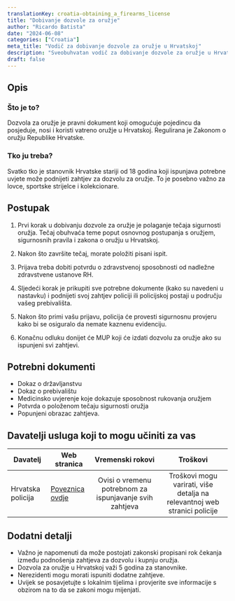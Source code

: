 ```yaml
---
translationKey: croatia-obtaining_a_firearms_license
title: "Dobivanje dozvole za oružje"
author: "Ricardo Batista"
date: "2024-06-08"
categories: ["Croatia"]
meta_title: "Vodič za dobivanje dozvole za oružje u Hrvatskoj"
description: "Sveobuhvatan vodič za dobivanje dozvole za oružje u Hrvatskoj"
draft: false
---
```


## Opis
### Što je to?
Dozvola za oružje je pravni dokument koji omogućuje pojedincu da posjeduje, nosi i koristi vatreno oružje u Hrvatskoj. Regulirana je Zakonom o oružju Republike Hrvatske.

### Tko ju treba?
Svatko tko je stanovnik Hrvatske stariji od 18 godina koji ispunjava potrebne uvjete može podnijeti zahtjev za dozvolu za oružje. To je posebno važno za lovce, sportske strijelce i kolekcionare.

## Postupak
1. Prvi korak u dobivanju dozvole za oružje je polaganje tečaja sigurnosti oružja. Tečaj obuhvaća teme poput osnovnog postupanja s oružjem, sigurnosnih pravila i zakona o oružju u Hrvatskoj.

2. Nakon što završite tečaj, morate položiti pisani ispit.

3. Prijava treba dobiti potvrdu o zdravstvenoj sposobnosti od nadležne zdravstvene ustanove RH.

4. Sljedeći korak je prikupiti sve potrebne dokumente (kako su navedeni u nastavku) i podnijeti svoj zahtjev policiji ili policijskoj postaji u području vašeg prebivališta.

5. Nakon što primi vašu prijavu, policija će provesti sigurnosnu provjeru kako bi se osiguralo da nemate kaznenu evidenciju.

6. Konačnu odluku donijet će MUP koji će izdati dozvolu za oružje ako su ispunjeni svi zahtjevi.

## Potrebni dokumenti
- Dokaz o državljanstvu
- Dokaz o prebivalištu
- Medicinsko uvjerenje koje dokazuje sposobnost rukovanja oružjem
- Potvrda o položenom tečaju sigurnosti oružja
- Popunjeni obrazac zahtjeva.

## Davatelji usluga koji to mogu učiniti za vas

| Davatelj        |     Web stranica     |     Vremenski rokovi    |       Troškovi      |
| --------------- | --------------- |  :-------------: | :-------------: |
| Hrvatska policija |  [Poveznica ovdje](https://www.mup.hr)  |   Ovisi o vremenu potrebnom za ispunjavanje svih zahtjeva  |   Troškovi mogu varirati, više detalja na relevantnoj web stranici policije | 

## Dodatni detalji
- Važno je napomenuti da može postojati zakonski propisani rok čekanja između podnošenja zahtjeva za dozvolu i kupnju oružja.
- Dozvola za oružje u Hrvatskoj važi 5 godina za stanovnike.
- Nerezidenti mogu morati ispuniti dodatne zahtjeve.
- Uvijek se posavjetujte s lokalnim tijelima i provjerite sve informacije s obzirom na to da se zakoni mogu mijenjati.
